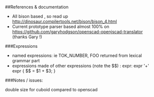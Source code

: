 ##References & documentation

  - All bison based , so read up http://dinosaur.compilertools.net/bison/bison_4.html
  - Current prototype parser based almost 100% on https://github.com/garyhodgson/openscad-openjscad-translator (thanks Gary !)

###Expressions

- named expressions: ie TOK_NUMBER, FOO returned from lexical grammar part
- expressions made of other expressions (note the $$) :
    expr: expr '+' expr   { $$ = $1 + $3; }


###Notes / issues:

double size for cuboid compared to openscad
